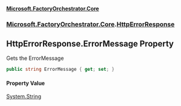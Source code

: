 #### [Microsoft.FactoryOrchestrator.Core](./Microsoft-FactoryOrchestrator-Core.md 'Microsoft.FactoryOrchestrator.Core')
### [Microsoft.FactoryOrchestrator.Core](./Microsoft-FactoryOrchestrator-Core.md 'Microsoft.FactoryOrchestrator.Core').[HttpErrorResponse](./Microsoft-FactoryOrchestrator-Core-HttpErrorResponse.md 'Microsoft.FactoryOrchestrator.Core.HttpErrorResponse')
## HttpErrorResponse.ErrorMessage Property
Gets the ErrorMessage  
```csharp
public string ErrorMessage { get; set; }
```
#### Property Value
[System.String](https://docs.microsoft.com/en-us/dotnet/api/System.String 'System.String')  
